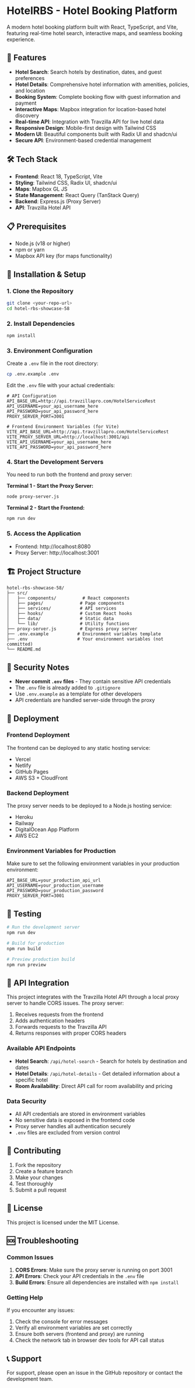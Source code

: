 # HotelRBS - Hotel Booking Platform

A modern hotel booking platform built with React, TypeScript, and Vite, featuring real-time hotel search, interactive maps, and seamless booking experience.

## 🚀 Features

- **Hotel Search**: Search hotels by destination, dates, and guest preferences
- **Hotel Details**: Comprehensive hotel information with amenities, policies, and location
- **Booking System**: Complete booking flow with guest information and payment
- **Interactive Maps**: Mapbox integration for location-based hotel discovery
- **Real-time API**: Integration with Travzilla API for live hotel data
- **Responsive Design**: Mobile-first design with Tailwind CSS
- **Modern UI**: Beautiful components built with Radix UI and shadcn/ui
- **Secure API**: Environment-based credential management

## 🛠️ Tech Stack

- **Frontend**: React 18, TypeScript, Vite
- **Styling**: Tailwind CSS, Radix UI, shadcn/ui
- **Maps**: Mapbox GL JS
- **State Management**: React Query (TanStack Query)
- **Backend**: Express.js (Proxy Server)
- **API**: Travzilla Hotel API

## 📋 Prerequisites

- Node.js (v18 or higher)
- npm or yarn
- Mapbox API key (for maps functionality)

## 🔧 Installation & Setup

### 1. Clone the Repository

```bash
git clone <your-repo-url>
cd hotel-rbs-showcase-58
```

### 2. Install Dependencies

```bash
npm install
```

### 3. Environment Configuration

Create a `.env` file in the root directory:

```bash
cp .env.example .env
```

Edit the `.env` file with your actual credentials:

```env
# API Configuration
API_BASE_URL=http://api.travzillapro.com/HotelServiceRest
API_USERNAME=your_api_username_here
API_PASSWORD=your_api_password_here
PROXY_SERVER_PORT=3001

# Frontend Environment Variables (for Vite)
VITE_API_BASE_URL=http://api.travzillapro.com/HotelServiceRest
VITE_PROXY_SERVER_URL=http://localhost:3001/api
VITE_API_USERNAME=your_api_username_here
VITE_API_PASSWORD=your_api_password_here
```

### 4. Start the Development Servers

You need to run both the frontend and proxy server:

**Terminal 1 - Start the Proxy Server:**
```bash
node proxy-server.js
```

**Terminal 2 - Start the Frontend:**
```bash
npm run dev
```

### 5. Access the Application

- Frontend: http://localhost:8080
- Proxy Server: http://localhost:3001

## 🏗️ Project Structure

```
hotel-rbs-showcase-58/
├── src/
│   ├── components/          # React components
│   ├── pages/              # Page components
│   ├── services/           # API services
│   ├── hooks/              # Custom React hooks
│   ├── data/               # Static data
│   └── lib/                # Utility functions
├── proxy-server.js         # Express proxy server
├── .env.example           # Environment variables template
├── .env                   # Your environment variables (not committed)
└── README.md
```

## 🔐 Security Notes

- **Never commit `.env` files** - They contain sensitive API credentials
- The `.env` file is already added to `.gitignore`
- Use `.env.example` as a template for other developers
- API credentials are handled server-side through the proxy

## 🚀 Deployment

### Frontend Deployment
The frontend can be deployed to any static hosting service:
- Vercel
- Netlify
- GitHub Pages
- AWS S3 + CloudFront

### Backend Deployment
The proxy server needs to be deployed to a Node.js hosting service:
- Heroku
- Railway
- DigitalOcean App Platform
- AWS EC2

### Environment Variables for Production
Make sure to set the following environment variables in your production environment:

```env
API_BASE_URL=your_production_api_url
API_USERNAME=your_production_username
API_PASSWORD=your_production_password
PROXY_SERVER_PORT=3001
```

## 🧪 Testing

```bash
# Run the development server
npm run dev

# Build for production
npm run build

# Preview production build
npm run preview
```

## 📝 API Integration

This project integrates with the Travzilla Hotel API through a local proxy server to handle CORS issues. The proxy server:

1. Receives requests from the frontend
2. Adds authentication headers
3. Forwards requests to the Travzilla API
4. Returns responses with proper CORS headers

### Available API Endpoints

- **Hotel Search**: `/api/hotel-search` - Search for hotels by destination and dates
- **Hotel Details**: `/api/hotel-details` - Get detailed information about a specific hotel
- **Room Availability**: Direct API call for room availability and pricing

### Data Security

- All API credentials are stored in environment variables
- No sensitive data is exposed in the frontend code
- Proxy server handles all authentication securely
- `.env` files are excluded from version control

## 🤝 Contributing

1. Fork the repository
2. Create a feature branch
3. Make your changes
4. Test thoroughly
5. Submit a pull request

## 📄 License

This project is licensed under the MIT License.

## 🆘 Troubleshooting

### Common Issues

1. **CORS Errors**: Make sure the proxy server is running on port 3001
2. **API Errors**: Check your API credentials in the `.env` file
3. **Build Errors**: Ensure all dependencies are installed with `npm install`

### Getting Help

If you encounter any issues:
1. Check the console for error messages
2. Verify all environment variables are set correctly
3. Ensure both servers (frontend and proxy) are running
4. Check the network tab in browser dev tools for API call status

## 📞 Support

For support, please open an issue in the GitHub repository or contact the development team.